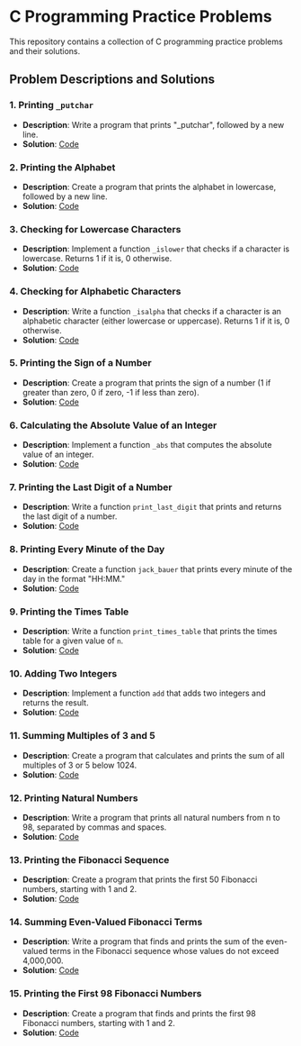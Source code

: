 # C Programming Practice Problems

This repository contains a collection of C programming practice problems and their solutions. 

## Problem Descriptions and Solutions

### 1. Printing `_putchar`

- **Description**: Write a program that prints "_putchar", followed by a new line.
- **Solution**: [Code](1-print_putchar.c)

### 2. Printing the Alphabet

- **Description**: Create a program that prints the alphabet in lowercase, followed by a new line.
- **Solution**: [Code](2-print_alphabet.c)

### 3. Checking for Lowercase Characters

- **Description**: Implement a function `_islower` that checks if a character is lowercase. Returns 1 if it is, 0 otherwise.
- **Solution**: [Code](3-islower.c)

### 4. Checking for Alphabetic Characters

- **Description**: Write a function `_isalpha` that checks if a character is an alphabetic character (either lowercase or uppercase). Returns 1 if it is, 0 otherwise.
- **Solution**: [Code](4-isalpha.c)

### 5. Printing the Sign of a Number

- **Description**: Create a program that prints the sign of a number (1 if greater than zero, 0 if zero, -1 if less than zero).
- **Solution**: [Code](5-print_sign.c)

### 6. Calculating the Absolute Value of an Integer

- **Description**: Implement a function `_abs` that computes the absolute value of an integer.
- **Solution**: [Code](6-abs.c)

### 7. Printing the Last Digit of a Number

- **Description**: Write a function `print_last_digit` that prints and returns the last digit of a number.
- **Solution**: [Code](7-print_last_digit.c)

### 8. Printing Every Minute of the Day

- **Description**: Create a function `jack_bauer` that prints every minute of the day in the format "HH:MM."
- **Solution**: [Code](8-jack_bauer.c)

### 9. Printing the Times Table

- **Description**: Write a function `print_times_table` that prints the times table for a given value of `n`.
- **Solution**: [Code](9-print_times_table.c)

### 10. Adding Two Integers

- **Description**: Implement a function `add` that adds two integers and returns the result.
- **Solution**: [Code](10-add.c)

### 11. Summing Multiples of 3 and 5

- **Description**: Create a program that calculates and prints the sum of all multiples of 3 or 5 below 1024.
- **Solution**: [Code](11-sum_multiples.c)

### 12. Printing Natural Numbers

- **Description**: Write a program that prints all natural numbers from n to 98, separated by commas and spaces.
- **Solution**: [Code](12-print_to_98.c)

### 13. Printing the Fibonacci Sequence

- **Description**: Create a program that prints the first 50 Fibonacci numbers, starting with 1 and 2.
- **Solution**: [Code](13-fibonacci.c)

### 14. Summing Even-Valued Fibonacci Terms

- **Description**: Write a program that finds and prints the sum of the even-valued terms in the Fibonacci sequence whose values do not exceed 4,000,000.
- **Solution**: [Code](14-fibonacci_sum.c)

### 15. Printing the First 98 Fibonacci Numbers

- **Description**: Create a program that finds and prints the first 98 Fibonacci numbers, starting with 1 and 2.
- **Solution**: [Code](15-fibonacci_sequence.c)


